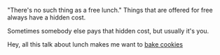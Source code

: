 "There's no such thing as a free lunch."
Things that are offered for free always have a hidden cost.

Sometimes somebody else pays that hidden cost, but usually it's you.

Hey, all this talk about lunch makes me want to [bake cookies](../bake-cookies/bake-cookies.md)